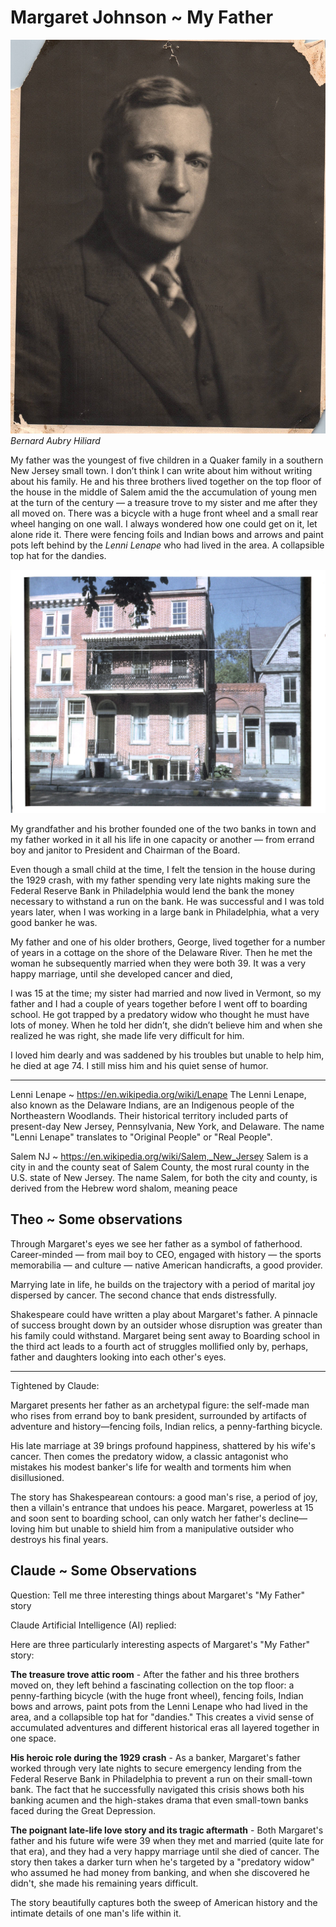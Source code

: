 # Margaret Johnson ~ My Father

![Bernard Aubry Hiliard]( ba-hiliard_000.jpg)<br>
_Bernard Aubry Hiliard_<br>

My father was the youngest of five children in a Quaker family in a southern New Jersey small town. I don’t think I can write about him without writing about his family. He and his three brothers lived together on the top floor of the house in the middle of Salem amid the the accumulation of young men at the turn of the century — a treasure trove to my sister and me after they all moved on. There was a bicycle with a huge front wheel and a small rear wheel hanging on one wall. I always wondered how one could get on it, let alone ride it. There were fencing foils and Indian bows and arrows and paint pots left behind by the _Lenni Lenape_ who had lived in the area. A collapsible top hat for the dandies.

![House in Salem NJ]( ba-hiliard_001.jpg )<br>

My grandfather and his brother founded one of the two banks in town and my father worked in it all his life in one capacity or another — from errand boy and janitor to President and Chairman of the Board.

Even though a small child at the time, I felt the tension in the house during the 1929 crash, with my father spending very late nights making sure the Federal Reserve Bank in Philadelphia would lend the bank the money necessary to withstand a run on the bank. He was successful and I was told years later, when I was working in a large bank in Philadelphia, what a very good banker he was.

My father and one of his older brothers, George, lived together for a number of years in a cottage on the shore of the Delaware River. Then he met the woman he subsequently married when they were both 39. It was a very happy marriage, until she developed cancer and died,

I was 15 at the time; my sister had married and now lived in Vermont, so my father and I had a couple of years together before I went off to boarding school. He got trapped by a predatory widow who thought he must have lots of money. When he told her didn’t, she didn’t believe him and when she realized he was right, she made life very difficult for him.

I loved him dearly and was saddened by his troubles but unable to help him, he died at age 74. I still miss him and his quiet sense of humor.

***


Lenni Lenape ~ https://en.wikipedia.org/wiki/Lenape
The Lenni Lenape, also known as the Delaware Indians, are an Indigenous people of the Northeastern Woodlands. Their historical territory included parts of present-day New Jersey, Pennsylvania, New York, and Delaware. The name "Lenni Lenape" translates to "Original People" or "Real People".

Salem NJ ~ https://en.wikipedia.org/wiki/Salem,_New_Jersey
Salem is a city in and the county seat of Salem County, the most rural county in the U.S. state of New Jersey. The name Salem, for both the city and county, is derived from the Hebrew word shalom, meaning peace

## Theo ~ Some observations

Through Margaret's eyes we see her father as a symbol of fatherhood. Career-minded — from mail boy to CEO, engaged with history — the sports memorabilia — and culture — native American handicrafts, a good provider.

Marrying late in life, he builds on the trajectory with a period of marital joy dispersed by cancer. The second chance that ends distressfully.

Shakespeare could have written a play about Margaret's father. A pinnacle of success brought down by an outsider whose disruption was greater than his family could withstand. Margaret being sent away to Boarding school in the third act leads to a fourth act of struggles mollified only by, perhaps, father and daughters looking into each other's eyes.

***

Tightened by Claude:

Margaret presents her father as an archetypal figure: the self-made man who rises from errand boy to bank president, surrounded by artifacts of adventure and history—fencing foils, Indian relics, a penny-farthing bicycle.

His late marriage at 39 brings profound happiness, shattered by his wife's cancer. Then comes the predatory widow, a classic antagonist who mistakes his modest banker's life for wealth and torments him when disillusioned.

The story has Shakespearean contours: a good man's rise, a period of joy, then a villain's entrance that undoes his peace. Margaret, powerless at 15 and soon sent to boarding school, can only watch her father's decline—loving him but unable to shield him from a manipulative outsider who destroys his final years.

## Claude ~ Some Observations

Question: Tell me three interesting things about Margaret's "My Father" story

Claude Artificial Intelligence (AI) replied:

Here are three particularly interesting aspects of Margaret's "My Father" story:

**The treasure trove attic room** - After the father and his three brothers moved on, they left behind a fascinating collection on the top floor: a penny-farthing bicycle (with the huge front wheel), fencing foils, Indian bows and arrows, paint pots from the Lenni Lenape who had lived in the area, and a collapsible top hat for "dandies." This creates a vivid sense of accumulated adventures and different historical eras all layered together in one space.

**His heroic role during the 1929 crash** - As a banker, Margaret's father worked through very late nights to secure emergency lending from the Federal Reserve Bank in Philadelphia to prevent a run on their small-town bank. The fact that he successfully navigated this crisis shows both his banking acumen and the high-stakes drama that even small-town banks faced during the Great Depression.

**The poignant late-life love story and its tragic aftermath** - Both Margaret's father and his future wife were 39 when they met and married (quite late for that era), and they had a very happy marriage until she died of cancer. The story then takes a darker turn when he's targeted by a "predatory widow" who assumed he had money from banking, and when she discovered he didn't, she made his remaining years difficult.

The story beautifully captures both the sweep of American history and the intimate details of one man's life within it.
